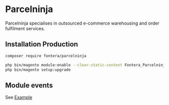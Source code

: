 # Parcelninja

Parcelninja specialises in outsourced e-commerce warehousing and order fulfilment services.

## Installation Production

```bash
composer require fontera/parcelninja

php bin/magento module:enable --clear-static-content Fontera_Parcelninja
php bin/magento setup:upgrade
```

## Module events

See [Example](example.php)